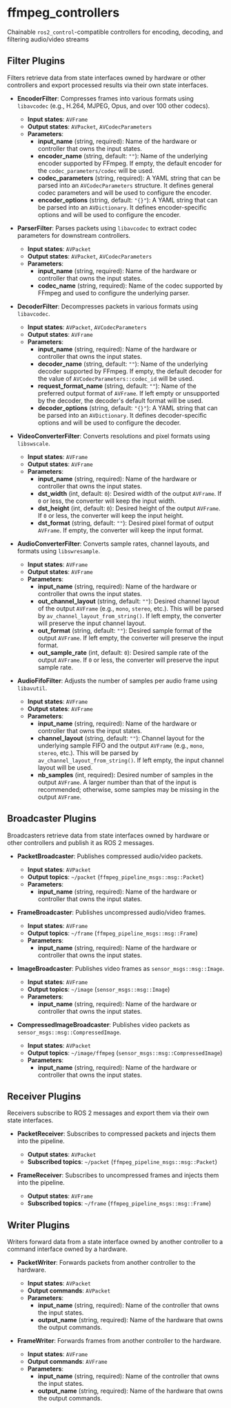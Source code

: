 # ffmpeg_controllers

Chainable `ros2_control`-compatible controllers for encoding, decoding, and filtering audio/video streams

## Filter Plugins

Filters retrieve data from state interfaces owned by hardware or other controllers and export processed results via their own state interfaces.

* **EncoderFilter**: Compresses frames into various formats using `libavcodec` (e.g., H.264, MJPEG, Opus, and over 100 other codecs).
  * **Input states**: `AVFrame`
  * **Output states**: `AVPacket`, `AVCodecParameters`
  * **Parameters**:
    * **input_name** (string, required): Name of the hardware or controller that owns the input states.
    * **encoder_name** (string, default: `""`): Name of the underlying encoder supported by FFmpeg. If empty, the default encoder for the `codec_parameters/codec` will be used.
    * **codec_parameters** (string, required): A YAML string that can be parsed into an `AVCodecParameters` structure. It defines general codec parameters and will be used to configure the encoder.
    * **encoder_options** (string, default: `"{}"`): A YAML string that can be parsed into an `AVDictionary`. It defines encoder-specific options and will be used to configure the encoder.

* **ParserFilter**: Parses packets using `libavcodec` to extract codec parameters for downstream controllers.
  * **Input states**: `AVPacket`
  * **Output states**: `AVPacket`, `AVCodecParameters`
  * **Parameters**:
    * **input_name** (string, required): Name of the hardware or controller that owns the input states.
    * **codec_name** (string, required): Name of the codec supported by FFmpeg and used to configure the underlying parser.

* **DecoderFilter**: Decompresses packets in various formats using `libavcodec`.
  * **Input states**: `AVPacket`, `AVCodecParameters`
  * **Output states**: `AVFrame`
  * **Parameters**:
    * **input_name** (string, required): Name of the hardware or controller that owns the input states.
    * **decoder_name** (string, default: `""`): Name of the underlying decoder supported by FFmpeg. If empty, the default decoder for the value of `AVCodecParameters::codec_id` will be used.
    * **request_format_name** (string, default: `""`): Name of the preferred output format of `AVFrame`. If left empty or unsupported by the decoder, the decoder's default format will be used.
    * **decoder_options** (string, default: `"{}"`): A YAML string that can be parsed into an `AVDictionary`. It defines decoder-specific options and will be used to configure the decoder.

* **VideoConverterFilter**: Converts resolutions and pixel formats using `libswscale`.
  * **Input states**: `AVFrame`
  * **Output states**: `AVFrame`
  * **Parameters**:
    * **input_name** (string, required): Name of the hardware or controller that owns the input states.
    * **dst_width** (int, default: `0`): Desired width of the output `AVFrame`. If `0` or less, the converter will keep the input width.
    * **dst_height** (int, default: `0`): Desired height of the output `AVFrame`. If `0` or less, the converter will keep the input height.
    * **dst_format** (string, default: `""`): Desired pixel format of output `AVFrame`. If empty, the converter will keep the input format.


* **AudioConverterFilter**: Converts sample rates, channel layouts, and formats using `libswresample`.
  * **Input states**: `AVFrame`
  * **Output states**: `AVFrame`
  * **Parameters**:
    * **input_name** (string, required): Name of the hardware or controller that owns the input states.
    * **out_channel_layout** (string, default: `""`): Desired channel layout of the output `AVFrame` (e.g., `mono`, `stereo`, etc.). This will be parsed by `av_channel_layout_from_string()`. If left empty, the converter will preserve the input channel layout.
    * **out_format** (string, default: `""`): Desired sample format of the output `AVFrame`. If left empty, the converter will preserve the input format.
    * **out_sample_rate** (int, default: `0`): Desired sample rate of the output `AVFrame`. If `0` or less, the converter will preserve the input sample rate.

* **AudioFifoFilter**: Adjusts the number of samples per audio frame using `libavutil`.
  * **Input states**: `AVFrame`
  * **Output states**: `AVFrame`
  * **Parameters**:
    * **input_name** (string, required): Name of the hardware or controller that owns the input states.
    * **channel_layout** (string, default: `""`): Channel layout for the underlying sample FIFO and the output `AVFrame` (e.g., `mono`, `stereo`, etc.). This will be parsed by `av_channel_layout_from_string()`. If left empty, the input channel layout will be used.
    * **nb_samples** (int, required): Desired number of samples in the output `AVFrame`. A larger number than that of the input is recommended; otherwise, some samples may be missing in the output `AVFrame`.

## Broadcaster Plugins

Broadcasters retrieve data from state interfaces owned by hardware or other controllers and publish it as ROS 2 messages.

* **PacketBroadcaster**: Publishes compressed audio/video packets.
  * **Input states**: `AVPacket`
  * **Output topics**: `~/packet` (`ffmpeg_pipeline_msgs::msg::Packet`)
  * **Parameters**:
    * **input_name** (string, required): Name of the hardware or controller that owns the input states.

* **FrameBroadcaster**: Publishes uncompressed audio/video frames.
  * **Input states**: `AVFrame`
  * **Output topics**: `~/frame` (`ffmpeg_pipeline_msgs::msg::Frame`)
  * **Parameters**:
    * **input_name** (string, required): Name of the hardware or controller that owns the input states.

* **ImageBroadcaster**: Publishes video frames as `sensor_msgs::msg::Image`.
  * **Input states**: `AVFrame`
  * **Output topics**: `~/image` (`sensor_msgs::msg::Image`)
  * **Parameters**:
    * **input_name** (string, required): Name of the hardware or controller that owns the input states.

* **CompressedImageBroadcaster**: Publishes video packets as `sensor_msgs::msg::CompressedImage`.
  * **Input states**: `AVPacket`
  * **Output topics**: `~/image/ffmpeg` (`sensor_msgs::msg::CompressedImage`)
  * **Parameters**:
    * **input_name** (string, required): Name of the hardware or controller that owns the input states.

## Receiver Plugins

Receivers subscribe to ROS 2 messages and export them via their own state interfaces.

* **PacketReceiver**: Subscribes to compressed packets and injects them into the pipeline.
  * **Output states**: `AVPacket`
  * **Subscribed topics**: `~/packet` (`ffmpeg_pipeline_msgs::msg::Packet`)

* **FrameReceiver**: Subscribes to uncompressed frames and injects them into the pipeline.
  * **Output states**: `AVFrame`
  * **Subscribed topics**: `~/frame` (`ffmpeg_pipeline_msgs::msg::Frame`)

## Writer Plugins

Writers forward data from a state interface owned by another controller to a command interface owned by a hardware.

* **PacketWriter**: Forwards packets from another controller to the hardware.
  * **Input states**: `AVPacket`
  * **Output commands**: `AVPacket`
  * **Parameters**:
    * **input_name** (string, required): Name of the controller that owns the input states.
    * **output_name** (string, required): Name of the hardware that owns the output commands.

* **FrameWriter**: Forwards frames from another controller to the hardware.
  * **Input states**: `AVFrame`
  * **Output commands**: `AVFrame`
  * **Parameters**:
    * **input_name** (string, required): Name of the controller that owns the input states.
    * **output_name** (string, required): Name of the hardware that owns the output commands.